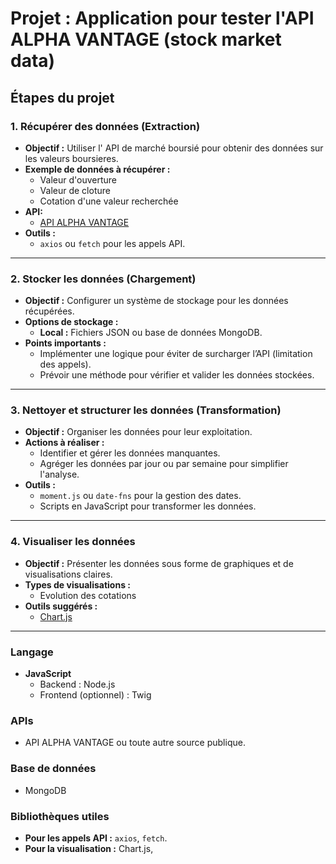 # Projet : Application pour tester l'API ALPHA VANTAGE (stock market data)

## Étapes du projet

### 1. Récupérer des données (Extraction)
- **Objectif :** Utiliser l' API de marché boursié pour obtenir des données sur les valeurs boursieres.
- **Exemple de données à récupérer :**
  - Valeur d'ouverture
  - Valeur de cloture
  - Cotation d'une valeur recherchée
- **API:**
  - [API ALPHA VANTAGE]([https://openweathermap.org/](https://www.alphavantage.co/))
- **Outils :**
  - `axios` ou `fetch` pour les appels API.

---

### 2. Stocker les données (Chargement)
- **Objectif :** Configurer un système de stockage pour les données récupérées.
- **Options de stockage :**
  - **Local :** Fichiers JSON ou base de données MongoDB.
- **Points importants :**
  - Implémenter une logique pour éviter de surcharger l’API (limitation des appels).
  - Prévoir une méthode pour vérifier et valider les données stockées.

---

### 3. Nettoyer et structurer les données (Transformation)
- **Objectif :** Organiser les données pour leur exploitation.
- **Actions à réaliser :**
  - Identifier et gérer les données manquantes.
  - Agréger les données par jour ou par semaine pour simplifier l'analyse.
- **Outils :**
  - `moment.js` ou `date-fns` pour la gestion des dates.
  - Scripts en JavaScript pour transformer les données.

---

### 4. Visualiser les données
- **Objectif :** Présenter les données sous forme de graphiques et de visualisations claires.
- **Types de visualisations :**
  - Evolution des cotations
- **Outils suggérés :**
  - [Chart.js](https://www.chartjs.org/)

---

### Langage
- **JavaScript**
  - Backend : Node.js
  - Frontend (optionnel) : Twig

### APIs
- API ALPHA VANTAGE ou toute autre source publique.

### Base de données
- MongoDB

### Bibliothèques utiles
- **Pour les appels API :** `axios`, `fetch`.
- **Pour la visualisation :** Chart.js,

